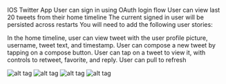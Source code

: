 IOS Twitter App
User can sign in using OAuth login flow
User can view last 20 tweets from their home timeline
The current signed in user will be persisted across restarts
You will need to add the following user stories:

In the home timeline, user can view tweet with the user profile picture, username, tweet text, and timestamp. 
User can compose a new tweet by tapping on a compose button.
User can tap on a tweet to view it, with controls to retweet, favorite, and reply.
User can pull to refresh

![alt tag](https://raw.github.com/willysharp5/IOSTwitterApp/master/1.png)
![alt tag](https://raw.github.com/willysharp5/IOSTwitterApp/master/2.png)
![alt tag](https://raw.github.com/willysharp5/IOSTwitterApp/master/3.png)
![alt tag](https://raw.github.com/willysharp5/IOSTwitterApp/master/4.png)